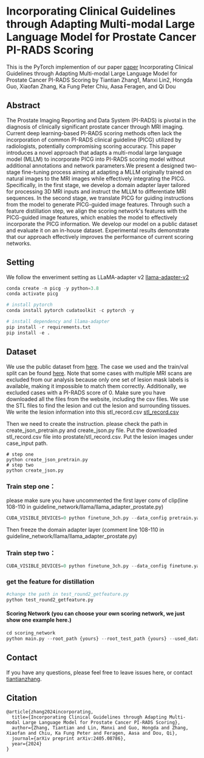 # Incorporating Clinical Guidelines through Adapting Multi-modal Large Language Model for Prostate Cancer PI-RADS Scoring

This is the PyTorch implemention of our paper [paper](https://arxiv.org/pdf/2405.08786) Incorporating Clinical Guidelines through Adapting Multi-modal Large Language Model for Prostate Cancer PI-RADS Scoring by Tiantian Zhang1, Manxi Lin2, Hongda Guo, Xiaofan Zhang, Ka Fung
Peter Chiu, Aasa Feragen, and Qi Dou

## Abstract
The Prostate Imaging Reporting and Data System (PI-RADS) is pivotal in the diagnosis of clinically significant prostate cancer through MRI imaging. Current deep learning-based PI-RADS scoring methods often lack the incorporation of common PI-RADS clinical guideline (PICG) utilized by radiologists, potentially compromising scoring accuracy. This paper introduces a novel approach that adapts a multi-modal large language model (MLLM) to incorporate PICG into PI-RADS scoring model without additional annotations and network parameters.We present a designed two-stage fine-tuning process aiming at adapting a MLLM originally trained on natural images to the MRI images while effectively integrating the PICG. Specifically, in the first stage, we develop a domain adapter layer tailored for processing 3D MRI inputs and instruct the MLLM to differentiate MRI sequences. In the second stage, we translate PICG for guiding instructions from the model to generate PICG-guided image features. Through such a feature distillation step, we align the scoring network's features with the PICG-guided image features, which enables the model to effectively incorporate the PICG information. We develop our model on a public dataset and evaluate it on an in-house dataset. Experimental results demonstrate that our approach effectively improves the performance of current scoring networks.

## Setting

We follow the enveriment setting as LLaMA-adapter v2 [llama-adapter-v2](https://github.com/OpenGVLab/LLaMA-Adapter)


```python
conda create -n picg -y python=3.8
conda activate picg

# install pytorch
conda install pytorch cudatoolkit -c pytorch -y

# install dependency and llama-adapter
pip install -r requirements.txt
pip install -e .
```

## Dataset

We use the public dataset from [here](https://www.cancerimagingarchive.net/collection/prostate-mri-us-biopsy/). The case we used and the train/val split can be found [here](https://gocuhk-my.sharepoint.com/:f:/g/personal/tiantianzhang_cuhk_edu_hk/EiRr7xgyS4NEmJmfA2wxFgMBNCCus_B3WX6t4YKbpmRVeA?e=dQcInb). Note that some cases with multiple MRI scans are excluded from our analysis because only one set of lesion mask labels is available, making it impossible to match them correctly. Additionally, we excluded cases with a PI-RADS score of 0. Make sure you have downloaded all the files from the website, including the csv files. We use the STL files to find the lesion and cut the lesion and surrounding tissues. We write the lesion information into this stl_record.csv [stl_record.csv](https://gocuhk-my.sharepoint.com/:x:/g/personal/tiantianzhang_cuhk_edu_hk/EYtaQSahnGJFmdp8zE9-oO8BEunpZRh8t1uGSxnbfNqeTw?e=5Odnhd)

Then we need to create the instruction. please check the path in create_json_pretrain.py and create_json.py file. Put the downloaded stl_record.csv file into prostate/stl_record.csv. Put the lesion images under case_input path.
```
# step one
python create_json_pretrain.py
# step two
python create_json.py

```

### Train step one：
please make sure you have uncommented the first layer conv of clip(line 108-110 in guideline_network/llama/llama_adapter_prostate.py)
```python
CUDA_VISIBLE_DEVICES=0 python finetune_3ch.py --data_config pretrain.yaml --batch_size 3 --epochs 20 --warmup_epochs 2 --blr 10e-4 --weight_decay 0.02 --llama_path . --output_dir prostate_pretrain --pretrained_path ckpts/7fa55208379faf2dd862565284101b0e4a2a72114d6490a95e432cf9d9b6c813_BIAS-7B.pth

```
Then freeze the domain adapter layer (comment line 108-110 in guideline_network/llama/llama_adapter_prostate.py)
### Train step two：
```python
CUDA_VISIBLE_DEVICES=0 python finetune_3ch.py --data_config finetune.yaml --batch_size 3 --epochs 60 --warmup_epochs 5 --blr 10e-4 --weight_decay 0.02 --llama_path . --output_dir prostate_finetune --pretrained_path prostate_pretrain/checkpoint-19.pth

```
### get the feature for distillation
```python
#change the path in test_round2_getfeature.py
python test_round2_getfeature.py

```

#### Scoring Network (you can choose your own scoring network, we just show one example here.)

```python 
cd scoring_network
python main.py --root_path {yours} --root_test_path {yours} --used_dataset public  --batch_size 16 --n_threads 0  --loss_select multiFocal  --focalweight  2.0 2.0 1.0 1.0 1.0 --focalgamma  2   --pretrain_path /your/pretrain/r3d50_KM_200ep.pth --model_depth 50 --result_path new_feature_public_resnet50_datasample_distill_5e5_kd4 --n_classes 5 --n_epochs  200  --sample_size 256  --sample_duration 20 --train_txt_file ./data/public_train.txt --test_txt_file ./data/public_test.txt --inf_txt_file ./data/public_test.txt  --datasampler True --learning_rate 5e-5 --optimizer adam --loss_weight 0.4

```
## Contact
If you have any questions, please feel free to leave issues here, or contact [tiantianzhang](tiantianzhang@cuhk.edu.hk).

## Citation
```
@article{zhang2024incorporating,
  title={Incorporating Clinical Guidelines through Adapting Multi-modal Large Language Model for Prostate Cancer PI-RADS Scoring},
  author={Zhang, Tiantian and Lin, Manxi and Guo, Hongda and Zhang, Xiaofan and Chiu, Ka Fung Peter and Feragen, Aasa and Dou, Qi},
  journal={arXiv preprint arXiv:2405.08786},
  year={2024}
}

```
